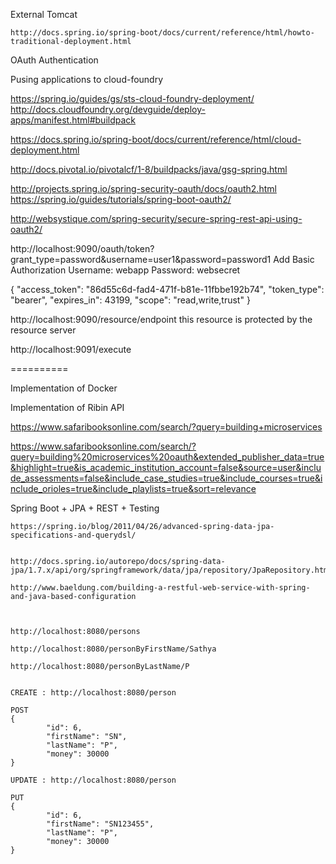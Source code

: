 
External Tomcat

	http://docs.spring.io/spring-boot/docs/current/reference/html/howto-traditional-deployment.html



OAuth Authentication



Pusing applications to cloud-foundry

https://spring.io/guides/gs/sts-cloud-foundry-deployment/
http://docs.cloudfoundry.org/devguide/deploy-apps/manifest.html#buildpack


https://docs.spring.io/spring-boot/docs/current/reference/html/cloud-deployment.html


http://docs.pivotal.io/pivotalcf/1-8/buildpacks/java/gsg-spring.html


http://projects.spring.io/spring-security-oauth/docs/oauth2.html
https://spring.io/guides/tutorials/spring-boot-oauth2/



http://websystique.com/spring-security/secure-spring-rest-api-using-oauth2/


http://localhost:9090/oauth/token?grant_type=password&username=user1&password=password1
Add Basic Authorization
	Username: webapp
	Password: websecret

{
    "access_token": "86d55c6d-fad4-471f-b81e-11fbbe192b74",
    "token_type": "bearer",
    "expires_in": 43199,
    "scope": "read,write,trust"
}
	

http://localhost:9090/resource/endpoint
	this resource is protected by the resource server


http://localhost:9091/execute

	
==========

Implementation of Docker


Implementation of Ribin API



https://www.safaribooksonline.com/search/?query=building+microservices


https://www.safaribooksonline.com/search/?query=building%20microservices%20oauth&extended_publisher_data=true&highlight=true&is_academic_institution_account=false&source=user&include_assessments=false&include_case_studies=true&include_courses=true&include_orioles=true&include_playlists=true&sort=relevance




Spring Boot + JPA + REST + Testing

	https://spring.io/blog/2011/04/26/advanced-spring-data-jpa-specifications-and-querydsl/


	http://docs.spring.io/autorepo/docs/spring-data-jpa/1.7.x/api/org/springframework/data/jpa/repository/JpaRepository.html
	
	http://www.baeldung.com/building-a-restful-web-service-with-spring-and-java-based-configuration
	
	

	http://localhost:8080/persons
	
	http://localhost:8080/personByFirstName/Sathya
	
	http://localhost:8080/personByLastName/P
	
	
	CREATE : http://localhost:8080/person
	
	POST
	{
            "id": 6,
            "firstName": "SN",
            "lastName": "P",
            "money": 30000
	}
		
	UPDATE : http://localhost:8080/person
	
	PUT
	{
            "id": 6,
            "firstName": "SN123455",
            "lastName": "P",
            "money": 30000
	}
	

